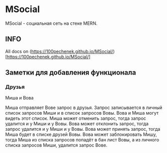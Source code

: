 # MSocial

MSocial - социальная сеть на стеке MERN.

## INFO

All docs on (https://100pechenek.github.io/MSocial/)[https://100pechenek.github.io/MSocial/]
## Заметки для добавления функционала

### Друзья

Миша и Вова

Миша отправляет Вове запрос в друзья.
Запрос записывается в личный список запросов Миши и в список запросов Вовы.
Вова и Миша могут видеть этот список.
Миша может отменить запрос, тогда запрос удалится и у Миши и у Вовы.
Вова может отклонить запрос, тогда запрос удалится и у Миши и у Вовы.
Вова может принять запрос, тогда Миша будет в списке друзей Вовы.
Вова может заблокировать Мишу, тогда Миша из списка запросов попадёт в бан лист Вовы, а из личного списка запросов Миши, удалится запрос Вове.
